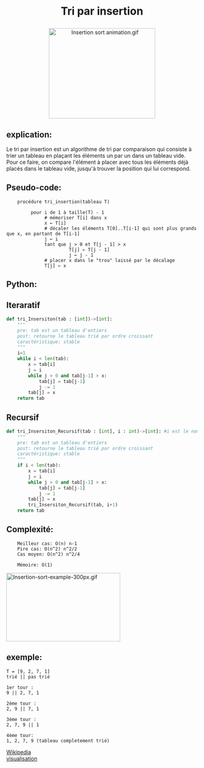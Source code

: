 # <p align="center">Tri par insertion</p>
<p align='center'><a href="https://commons.wikimedia.org/wiki/File:Insertion_sort_animation.gif#/media/Fichier:Insertion_sort_animation.gif"><img src="https://upload.wikimedia.org/wikipedia/commons/2/25/Insertion_sort_animation.gif" alt="Insertion sort animation.gif" height="237" width="280"></a></p>

explication:
--
Le tri par insertion est un algorithme de tri par comparaison qui consiste à trier un tableau en plaçant les éléments un par un dans un tableau vide. Pour ce faire, on compare l'élément à placer avec tous les éléments déjà placés dans le tableau vide, jusqu'à trouver la position qui lui correspond.

Pseudo-code:
--
```
    procédure tri_insertion(tableau T)

         pour i de 1 à taille(T) - 1    
              # mémoriser T[i] dans x
              x ← T[i]                              
              # décaler les éléments T[0]..T[i-1] qui sont plus grands que x, en partant de T[i-1]
              j ← i                               
              tant que j > 0 et T[j - 1] > x
                       T[j] ← T[j - 1]
                       j ← j - 1    
              # placer x dans le "trou" laissé par le décalage
              T[j] ← x
```



Python:
--

Iteraratif
--
```py
def tri_Insersiton(tab : [int])->[int]:
    """
    pre: tab est un tableau d'entiers
    post: retourne le tableau trié par ordre croissant
    caractéristique: stable
    """
    i=1
    while i < len(tab):
        x = tab[i]
        j = i
        while j > 0 and tab[j-1] > x:
            tab[j] = tab[j-1]
            j -= 1
        tab[j] = x
    return tab
```

Recursif
--
```py
def tri_Insersiton_Recursif(tab : [int], i : int)->[int]: #i est le nombre de fois que la fonction a été appelée
    """
    pre: tab est un tableau d'entiers
    post: retourne le tableau trié par ordre croissant
    caractéristique: stable
    """
    if i < len(tab):
        x = tab[i]
        j = i
        while j > 0 and tab[j-1] > x:
            tab[j] = tab[j-1]
            j -= 1
        tab[j] = x
        tri_Insersiton_Recursif(tab, i+1)
    return tab
```

Complexité:
--
```
    Meilleur cas: O(n) n-1
    Pire cas: O(n^2) n^2/2
    Cas moyen: O(n^2) n^2/4

    Mémoire: O(1)
```

<p><a href="https://commons.wikimedia.org/wiki/File:Insertion-sort-example-300px.gif#/media/Fichier:Insertion-sort-example-300px.gif"><img src="https://upload.wikimedia.org/wikipedia/commons/0/0f/Insertion-sort-example-300px.gif" alt="Insertion-sort-example-300px.gif" height="180" width="300"></a></p>

exemple:
--
```
T = [9, 2, 7, 1]
trié || pas trié

1er tour :
9 || 2, 7, 1

2ème tour :
2, 9 || 7, 1

3ème tour :
2, 7, 9 || 1

4ème tour:
1, 2, 7, 9 (tableau completement trié)
```

[Wikipedia](https://fr.wikipedia.org/wiki/Tri_par_insertion) \
[visualisation](http://lwh.free.fr/pages/algo/tri/tri_insertion.html)